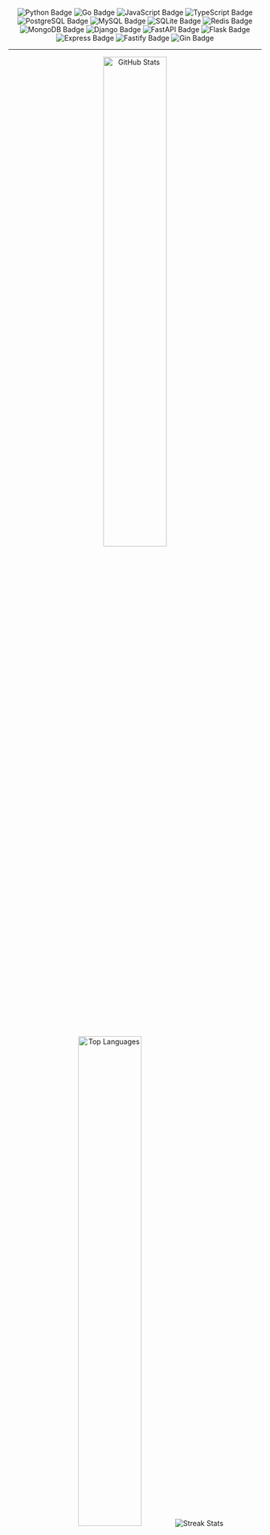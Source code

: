<p style="text-align: center;">
    <img src="https://img.shields.io/badge/Python-Informational?style=flat&logo=python&logoColor=white&color=3776AB"
        alt="Python Badge" />
    <img src="https://img.shields.io/badge/Go-Informational?style=flat&logo=go&logoColor=white&color=00ADD8"
        alt="Go Badge" />
    <img src="https://img.shields.io/badge/JavaScript-Informational?style=flat&logo=javascript&logoColor=black&color=F7DF1E"
        alt="JavaScript Badge" />
    <img src="https://img.shields.io/badge/TypeScript-Informational?style=flat&logo=typescript&logoColor=white&color=3178C6"
        alt="TypeScript Badge" />
    <img src="https://img.shields.io/badge/PostgreSQL-Informational?style=flat&logo=postgresql&logoColor=white&color=4169E1"
        alt="PostgreSQL Badge" />
    <img src="https://img.shields.io/badge/MySQL-Informational?style=flat&logo=mysql&logoColor=white&color=4479A1"
        alt="MySQL Badge" />
    <img src="https://img.shields.io/badge/SQLite-Informational?style=flat&logo=sqlite&logoColor=white&color=003B57"
        alt="SQLite Badge" />
    <img src="https://img.shields.io/badge/Redis-Informational?style=flat&logo=redis&logoColor=white&color=DC382D"
        alt="Redis Badge" />
    <img src="https://img.shields.io/badge/MongoDB-Informational?style=flat&logo=mongodb&logoColor=white&color=4DB33D"
        alt="MongoDB Badge" />
    <img src="https://img.shields.io/badge/Django-Informational?style=flat&logo=django&logoColor=white&color=092E20"
        alt="Django Badge" />
    <img src="https://img.shields.io/badge/FastAPI-Informational?style=flat&logo=fastapi&logoColor=white&color=000000"
        alt="FastAPI Badge" />
    <img src="https://img.shields.io/badge/Flask-Informational?style=flat&logo=flask&logoColor=white&color=000000"
        alt="Flask Badge" />
    <img src="https://img.shields.io/badge/Express-Informational?style=flat&logo=express&logoColor=white&color=000000"
        alt="Express Badge" />
    <img src="https://img.shields.io/badge/Fastify-Informational?style=flat&logo=fastify&logoColor=white&color=000000"
        alt="Fastify Badge" />
    <img src="https://img.shields.io/badge/Gin-Informational?style=flat&logo=gin&logoColor=white&color=00ADD8"
        alt="Gin Badge" />
</p>

<hr>

<p align="center">
    <picture>
        <source
            srcset="https://github-readme-stats.vercel.app/api?username=Raymo111&show_icons=true&include_all_commits=true&hide_border=true&hide=issues,contribs&rank_icon=github&theme=github_dark&bg_color=00000000"
            media="(prefers-color-scheme: dark)" />
        <source
            srcset="https://github-readme-stats.vercel.app/api?username=Raymo111&include_all_commits=true&hide_border=true&hide=issues,contribs&rank_icon=github&theme=transparent&show_icons=true&bg_color=00000000"
            media="(prefers-color-scheme: light), (prefers-color-scheme: no-preference)" />
        <img height="50%" alt="GitHub Stats" />
    </picture>
    <picture>
        <source
            srcset="https://github-readme-stats.vercel.app/api/top-langs?username=bezstrok&theme=github_dark&layout=compact&hide_border=true&langs_count=6&bg_color=00000000"
            media="(prefers-color-scheme: dark)" />
        <source
            srcset="https://github-readme-stats.vercel.app/api/top-langs?username=bezstrok&theme=transparent&layout=compact&hide_border=true&langs_count=6&bg_color=00000000"
            media="(prefers-color-scheme: light), (prefers-color-scheme: no-preference)" />
        <img height="50%" alt="Top Languages" />
    </picture>
    <picture>
        <source
            srcset="https://github-readme-streak-stats.herokuapp.com?user=bezstrok&theme=github-dark-blue&hide_border=true&background=00000000"
            media="(prefers-color-scheme: dark)" />
        <source
            srcset="https://github-readme-streak-stats.herokuapp.com?user=bezstrok&theme=transparent&hide_border=true&background=00000000"
            media="(prefers-color-scheme: light), (prefers-color-scheme: no-preference)" />
        <img alt="Streak Stats" />
    </picture>
</p>